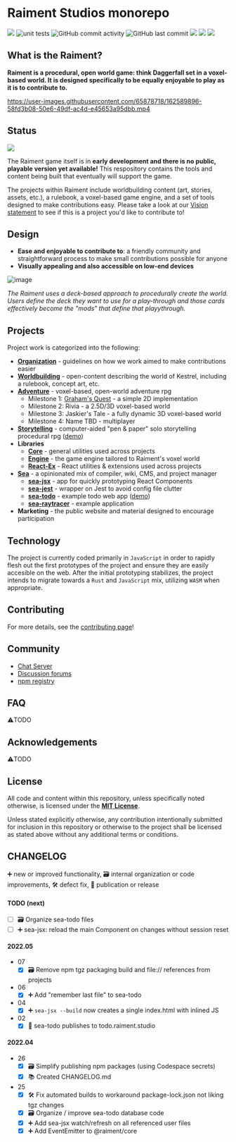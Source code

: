 # Raiment Studios monorepo

![](https://img.shields.io/badge/license-MIT-039) ![unit tests](https://github.com/raiment-studios/monorepo/actions/workflows/unit-test.yml/badge.svg) ![GitHub commit activity](https://img.shields.io/github/commit-activity/w/raiment-studios/monorepo) ![GitHub last commit](https://img.shields.io/github/last-commit/raiment-studios/monorepo) [![](https://img.shields.io/badge/dev-CHANGELOG-14D)](https://github.com/raiment-studios/monorepo#changelog) [![](https://img.shields.io/badge/discussions-welcome!-489)](https://github.com/raiment-studios/monorepo/discussions) [![](https://img.shields.io/badge/chat-zulip-386)](https://raiment-studios.zulipchat.com/)

## What is the Raiment?

**Raiment is a procedural, open world game: think Daggerfall set in a voxel-based world. It is designed specifically to be equally enjoyable to play as it is to contribute to.**

https://user-images.githubusercontent.com/65878718/162589896-58fd3b08-50e6-49df-ac4d-e45653a95dbb.mp4

## Status

[![](https://img.shields.io/badge/status-not%20yet%20ready!-d53)](https://raiment-studios.zulipchat.com/)

The Raiment game itself is in **early development and there is no public, playable version yet available!** This respository contains the tools and content being built that eventually will support the game.

The projects within Raiment include worldbuilding content (art, stories, assets, etc.), a rulebook, a voxel-based game engine, and a set of tools designed to make contributions easy. Please take a look at our [Vision statement](source/projects/organization/vision.md) to see if this is a project you'd like to contribute to!

## Design

-   **Ease and enjoyable to contribute to**: a friendly community and straightforward process to make small contributions possible for anyone
-   **Visually appealing and also accessible on low-end devices**

![image](https://user-images.githubusercontent.com/65878718/162591525-b9be3729-4611-4c85-9146-ce003426f3d6.png)

_The Raiment uses a deck-based approach to procedurally create the world. Users define the deck they want to use for a play-through and those cards effectively become the "mods" that define that playythrough._

## Projects

Project work is categorized into the following:

-   [**Organization**](source/projects/organization) - guidelines on how we work aimed to make contributions easier
-   [**Worldbuilding**](source/projects/worldbuilding) - open-content describing the world of Kestrel, including a rulebook, concept art, etc.
-   [**Adventure**](source/projects/adventure) - voxel-based, open-world adventure rpg
    -   Milestone 1: [Graham's Quest](https://grahams-quest.raiment.studio/) - a simple 2D implementation
    -   Milestone 2: Rivia - a 2.5D/3D voxel-based world
    -   Milestone 3: Jaskier's Tale - a fully dynamic 3D voxel-based world
    -   Milestone 4: Name TBD - multiplayer
-   [**Storytelling**](source/projects/storytelling) - computer-aided "pen & paper" solo storytelling procedural rpg ([demo](https://storytelling.raiment.studio/))
-   **Libraries**
    -   [**Core**](source/lib/core) - general utilities used across projects
    -   [**Engine**](source/lib/engine) - the game engine tailored to Raiment's voxel world
    -   [**React-Ex**](source/lib/react-ex) - React utilities & extensions used across projects
-   [**Sea**](source/projects/sea) - a opinionated mix of compiler, wiki, CMS, and project manager
    -   [**sea-jsx**](source/projects/sea/apps/sea-jsx) - app for quickly prototyping React Components
    -   [**sea-jest**](source/projects/sea/apps/sea-jest) - wrapper on Jest to avoid config file clutter
    -   [**sea-todo**](source/projects/sea/apps/sea-todo) - example todo web app ([demo](https://todo.raiment.studio/))
    -   [**sea-raytracer**](source/projects/sea/apps/sea-raytracer) - example application
-   **Marketing** - the public website and material designed to encourage participation

## Technology

The project is currently coded primarily in `JavaScript` in order to rapidly flesh out the first prototypes of the project and ensure they are easily accesible on the web. After the initial prototyping stabilizes, the project intends to migrate towards a `Rust` and `JavaScript` mix, utilizing `WASM` when appropriate.

## Contributing

For more details, see the [contributing page](source/projects/organization/contributing.md)!

## Community

-   [Chat Server](https://raiment-studios.zulipchat.com/)
-   [Discussion forums](https://github.com/raiment-studios/monorepo/discussions)
-   [npm registry](https://www.npmjs.com/package/@raiment)

## FAQ

⚠️TODO

## Acknowledgements

⚠️TODO

## License

All code and content within this repository, unless specifically noted otherwise, is licensed under the **[MIT License](./LICENSE)**.

Unless stated explicitly otherwise, any contribution intentionally submitted for inclusion in this repository or otherwise to the project shall be licensed as stated above without any additional terms or conditions.

## CHANGELOG

➕ new or improved functionality, 🗃️ internal organization or code improvements, 🛠️ defect fix, 📣 publication or release

#### TODO (next)

-   [ ] 🗃️ Organize sea-todo files
-   [ ] ➕ sea-jsx: reload the main Component on changes without session reset

#### 2022.05

-   07
    -   [x] 🗃️ Remove npm tgz packaging build and file:// references from projects
-   06
    -   [x] ➕ Add "remember last file" to sea-todo
-   04
    -   [x] ➕ `sea-jsx --build` now creates a single index.html with inlined JS
-   02
    -   [x] 📣 sea-todo publishes to todo.raiment.studio

#### 2022.04

-   26
    -   [x] 🗃️ Simplify publishing npm packages (using Codespace secrets)
    -   [x] 📚 Created CHANGELOG.md
-   25
    -   [x] 🛠️ Fix automated builds to workaround package-lock.json not liking tgz changes
    -   [x] 🗃️ Organize / improve sea-todo database code
    -   [x] ➕ Add sea-jsx watch/refresh on all referenced user files
    -   [x] ➕ Add EventEmitter to @raiment/core
